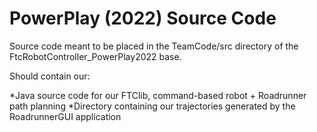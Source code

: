 # PowerPlay (2022) Source Code
Source code meant to be placed in the TeamCode/src directory of the FtcRobotController_PowerPlay2022 base.

Should contain our: 

*Java source code for our FTClib, command-based robot + Roadrunner path planning
*Directory containing our trajectories generated by the RoadrunnerGUI application
